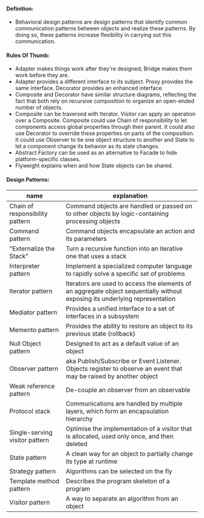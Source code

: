 #### Definition:
+ Behavioral design patterns are design patterns that identify common communication patterns between objects and realize these patterns. By doing so, these patterns increase flexibility in carrying out this communication.

#### Rules Of Thumb:
+ Adapter makes things work after they're designed; Bridge makes them work before they are.
+ Adapter provides a different interface to its subject. Proxy provides the same interface. Decorator provides an enhanced interface.
+ Composite and Decorator have similar structure diagrams, reflecting the fact that both rely on recursive composition to organize an open-ended number of objects.
+ Composite can be traversed with Iterator. Visitor can apply an operation over a Composite. Composite could use Chain of responsibility to let components access global properties through their parent. It could also use Decorator to override these properties on parts of the composition. It could use Observer to tie one object structure to another and State to let a component change its behavior as its state changes.
+ Abstract Factory can be used as an alternative to Facade to hide platform-specific classes.
+ Flyweight explains when and how State objects can be shared.


#### Design Patterns:
name | explanation | 
--- | --- |
Chain of responsibility pattern| Command objects are handled or passed on to other objects by logic-containing processing objects
Command pattern| Command objects encapsulate an action and its parameters
"Externalize the Stack"| Turn a recursive function into an iterative one that uses a stack
Interpreter pattern| Implement a specialized computer language to rapidly solve a specific set of problems
Iterator pattern| Iterators are used to access the elements of an aggregate object sequentially without exposing its underlying representation
Mediator pattern| Provides a unified interface to a set of interfaces in a subsystem
Memento pattern| Provides the ability to restore an object to its previous state (rollback)
Null Object pattern| Designed to act as a default value of an object
Observer pattern| aka Publish/Subscribe or Event Listener. Objects register to observe an event that may be raised by another object
Weak reference pattern| De-couple an observer from an observable
Protocol stack| Communications are handled by multiple layers, which form an encapsulation hierarchy
Single-serving visitor pattern| Optimise the implementation of a visitor that is allocated, used only once, and then deleted
State pattern| A clean way for an object to partially change its type at runtime
Strategy pattern| Algorithms can be selected on the fly
Template method pattern| Describes the program skeleton of a program
Visitor pattern| A way to separate an algorithm from an object